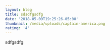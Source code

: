 ```yaml
---
layout: blog
title: sdsdfgsdfg
date: '2018-05-09T19:25:26-05:00'
thumbnail: /media/uploads/captain-america.png
rating: '4'
---
```

sdfgsdfg
